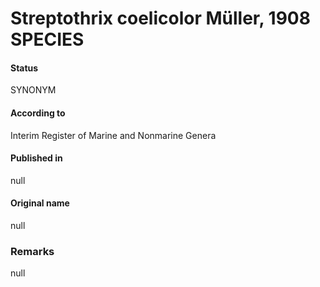 Streptothrix coelicolor Müller, 1908 SPECIES
=======

#### Status
SYNONYM

#### According to
Interim Register of Marine and Nonmarine Genera

#### Published in
null

#### Original name
null

### Remarks
null
